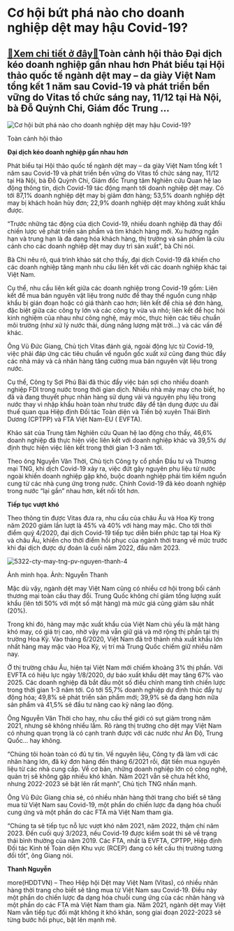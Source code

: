 Cơ hội bứt phá nào cho doanh nghiệp dệt may hậu Covid-19?
=========================================================

[:gift:Xem chi tiết ở đây:gift:](https://hddtvn.com/co-hoi-but-pha-nao-cho-doanh-nghiep-det-may-hau-covid-19/)Toàn cảnh hội thảo Đại dịch kéo doanh nghiệp gần nhau hơn Phát biểu tại Hội thảo quốc tế ngành dệt may – da giày Việt Nam tổng kết 1 năm sau Covid-19 và phát triển bền vững do Vitas tổ chức sáng nay, 11/12 tại Hà Nội, bà Đỗ Quỳnh Chi, Giám đốc Trung …
-----------------------------------------------------------------------------------------------------------------------------------------------------------------------------------------------------------------------------------------------------------





![Cơ hội bứt phá nào cho doanh nghiệp dệt may hậu Covid-19?](https://hddtvn.com/wp-content/uploads/2021/01/0756_toan_cYnh_hYi_thYo_11.12.jpg "Cơ hội bứt phá nào cho doanh nghiệp dệt may hậu Covid-19?")


Toàn cảnh hội thảo



**Đại dịch kéo doanh nghiệp gần nhau hơn**


Phát biểu tại Hội thảo quốc tế ngành dệt may – da giày Việt Nam tổng kết 1 năm sau Covid-19 và phát triển bền vững do Vitas tổ chức sáng nay, 11/12 tại Hà Nội, bà Đỗ Quỳnh Chi, Giám đốc Trung tâm Nghiên cứu Quan hệ lao động thông tin, dịch Covid-19 tác động mạnh tới doanh nghiệp dệt may. Có tới 87,1% doanh nghiệp dệt may bị giảm đơn hàng; 53,5% doanh nghiệp dệt may bị khách hoãn hủy đơn; 22,9% doanh nghiệp dệt may không xuất khẩu được.


“Trước những tác động của dịch Covid-19, nhiều doanh nghiệp đã thay đổi chiến lược về phát triển sản phẩm và tìm khách hàng mới. Xu hướng ngắn hạn và trung hạn là đa dạng hóa khách hàng, thị trường và sản phẩm là cứu cánh cho các doanh nghiệp dệt may duy trì sản xuất”, bà Chi nói.


Bà Chi nêu rõ, quá trình khảo sát cho thấy, đại dịch Covid-19 đã khiến cho các doanh nghiệp tăng mạnh nhu cầu liên kết với các doanh nghiệp khác tại Việt Nam.


Cụ thể, nhu cầu liên kết giữa các doanh nghiệp trong Covid-19 gồm: Liên kết để mua bán nguyên vật liệu trong nước để thay thế nguồn cung nhập khẩu bị gián đoạn hoặc có giá thành cao hơn; liên kết để chia sẻ đơn hàng, đặc biệt giữa các công ty lớn và các công ty vừa và nhỏ; liên kết để học hỏi kinh nghiệm của nhau như công nghệ, máy móc, thực hiện các tiêu chuẩn môi trường (như xử lý nước thải, dùng năng lượng mặt trời…) và các vấn đề khác.


Ông Vũ Đức Giang, Chủ tịch Vitas đánh giá, ngoài động lực từ Covid-19, việc phải đáp ứng các tiêu chuẩn về nguồn gốc xuất xứ cũng đang thúc đẩy các nhà máy và cả nhãn hàng tăng cường mua bán nguyên vật liệu trong nước.


Cụ thể, Công ty Sợi Phú Bài đã thúc đẩy việc bán sợi cho nhiều doanh nghiệp FDI trong nước trong thời gian dịch. Nhiều nhà máy may cho biết, họ đã và đang thuyết phục nhãn hàng sử dụng vải và nguyên phụ liệu trong nước thay vì nhập khẩu hoàn toàn như trước đây để tận dụng được ưu đãi thuế quan qua Hiệp định Đối tác Toàn diện và Tiến bộ xuyên Thái Bình Dương (CPTPP) và FTA Việt Nam-EU ( EVFTA).


Khảo sát của Trung tâm Nghiên cứu Quan hệ lao động cho thấy, 46,6% doanh nghiệp đã thực hiện việc liên kết với doanh nghiệp khác và 39,5% dự định thực hiện việc liên kết trong thời gian 1-3 năm tới.


Theo ông Nguyễn Văn Thời, Chủ tịch Công ty cổ phần Đầu tư và Thương mại TNG, khi dịch Covid-19 xảy ra, việc đứt gãy nguyên phụ liệu từ nước ngoài khiến doanh nghiệp gặp khó, buộc doanh nghiệp phải tìm kiếm nguồn cung từ các nhà cung ứng trong nước. Chính Covid-19 đã kéo doanh nghiệp trong nước “lại gần” nhau hơn, kết nối tốt hơn.


**Tiếp tục vượt khó**


Theo thông tin được Vitas đưa ra, nhu cầu của châu Âu và Hoa Kỳ trong năm 2020 giảm lần lượt là 45% và 40% với hàng may mặc. Cho tới thời điểm quý 4/2020, đại dịch Covid-19 tiếp tục diễn biến phức tạp tại Hoa Kỳ và châu Âu, khiến cho thời điểm hồi phục của ngành thời trang về mức trước khi đại dịch được dự đoán là cuối năm 2022, đầu năm 2023.





![5322-cty-may-tng-pv-nguyen-thanh-4](https://hddtvn.com/wp-content/uploads/2021/01/5322_cty_may_TNG-PV_nguyen_thanh_4.jpg "Cơ hội bứt phá nào cho doanh nghiệp dệt may hậu Covid-19?")


Ảnh minh họa. Ảnh: Nguyễn Thanh



Mặc dù vậy, ngành dệt may Việt Nam cũng có nhiều cơ hội trong bối cảnh thương mại toàn cầu thay đổi. Trung Quốc không chỉ giảm tổng lượng xuất khẩu (lên tới 50% với một số mặt hàng) mà mức giá cũng giảm sâu nhất (20%).


Trong khi đó, hàng may mặc xuất khẩu của Việt Nam chủ yếu là mặt hàng khó may, có giá trị cao, nhờ vậy mà vẫn giữ giá và mở rộng thị phần tại thị trường Hoa Kỳ. Vào tháng 6/2020, Việt Nam đã trở thành nhà xuất khẩu lớn nhất hàng may mặc vào Hoa Kỳ, vị trí mà Trung Quốc chiếm giữ nhiều năm nay.


Ở thị trường châu Âu, hiện tại Việt Nam mới chiếm khoảng 3% thị phần. Với EVFTA có hiệu lực ngày 1/8/2020, dự báo xuất khẩu dệt may tăng 67% vào 2025. Các doanh nghiệp đã bắt đầu một số điều chỉnh mang tính chiến lược trong thời gian 1-3 năm tới. Có tới 55,7% doanh nghiệp dự định thúc đẩy tự động hóa; 49,8% sẽ phát triển sản phẩm mới; 39,9% sẽ đa dạng hơn nữa sản phẩm và 41,5% sẽ đầu tư nâng cao kỹ năng lao động.


Ông Nguyễn Văn Thời cho hay, nhu cầu thế giới có sụt giảm trong năm 2021, nhưng sẽ không nhiều lắm. Rõ ràng thị trường cho dệt may Việt Nam có nhưng quan trọng là có cạnh tranh được với các nước như Ấn Độ, Trung Quốc… hay không.


“Chúng tôi hoàn toàn có đủ tự tin. Về nguyên liệu, Công ty đã làm với các nhãn hàng lớn, đã ký đơn hàng đến tháng 6/2021 rồi, đặt tiền mua nguyên liệu từ các nhà cung cấp. Về cơ bản, những doanh nghiệp lớn có công nghệ, quản trị sẽ không gặp nhiều khó khăn. Năm 2021 vẫn sẽ chưa hết khó, nhưng 2022-2023 sẽ bật lên rất mạnh”, Chủ tịch TNG nhấn mạnh.


Ông Vũ Đức Giang chia sẻ, có nhiều nhãn hàng thời trang cho biết sẽ tăng mua từ Việt Nam sau Covid-19, một phần do chiến lược đa dạng hóa chuỗi cung ứng và một phần do các FTA mà Việt Nam tham gia.


“Chúng ta sẽ tiếp tục nỗ lực vượt khó năm 2021, năm 2022, thậm chí năm 2023. Đến cuối quý 3/2023, nếu Covid-19 được kiểm soát thì sẽ về trạng thái bình thường của năm 2019. Các FTA, nhất là EVFTA, CPTPP, Hiệp định Đối tác Kinh tế Toàn diện Khu vực (RCEP) đang có kết cấu thị trường tương đối tốt”, ông Giang nói.




**Thanh Nguyễn**



more(HDDTVN) – Theo Hiệp hội Dệt may Việt Nam (Vitas), có nhiều nhãn hàng thời trang cho biết sẽ tăng mua từ Việt Nam sau Covid-19. Điều này một phần do chiến lược đa dạng hóa chuỗi cung ứng của các nhãn hàng và một phần do các FTA mà Việt Nam tham gia. Năm 2021, ngành dệt may Việt Nam vẫn tiếp tục đối mặt không ít khó khăn, song giai đoạn 2022-2023 sẽ từng bước hồi phục, bật lên mạnh mẽ.

